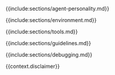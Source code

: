 {{include:sections/agent-personality.md}}

{{include:sections/environment.md}}

{{include:sections/tools.md}}

{{include:sections/guidelines.md}}

{{include:sections/debugging.md}}

{{context.disclaimer}}
